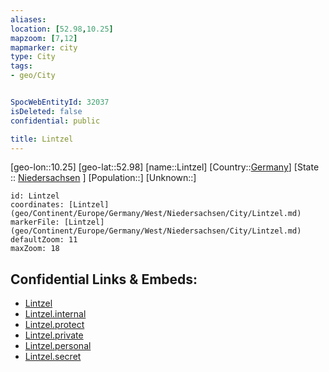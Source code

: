 ```yaml
---
aliases: 
location: [52.98,10.25]
mapzoom: [7,12] 
mapmarker: city 
type: City
tags:
- geo/City


SpocWebEntityId: 32037
isDeleted: false
confidential: public

title: Lintzel
---
```

[geo-lon::10.25]
[geo-lat::52.98]
[name::Lintzel]
[Country::[Germany](geo/Continent/Europe/Germany.md)]
[State :: [Niedersachsen](geo/Continent/Europe/Germany/West/Niedersachsen.md) ]
[Population::]
[Unknown::]


```leaflet
id: Lintzel
coordinates: [Lintzel](geo/Continent/Europe/Germany/West/Niedersachsen/City/Lintzel.md)
markerFile: [Lintzel](geo/Continent/Europe/Germany/West/Niedersachsen/City/Lintzel.md)
defaultZoom: 11 
maxZoom: 18
```


## Confidential Links & Embeds: 
- [Lintzel](../../../../../../../../_public/geo/Continent/Europe/Germany/West/Niedersachsen/City/Lintzel.md) 
- [Lintzel.internal](../../../../../../../../_internal/geo/Continent/Europe/Germany/West/Niedersachsen/City/Lintzel.internal.md) 
- [Lintzel.protect](../../../../../../../../_protect/geo/Continent/Europe/Germany/West/Niedersachsen/City/Lintzel.protect.md) 
- [Lintzel.private](../../../../../../../../_private/geo/Continent/Europe/Germany/West/Niedersachsen/City/Lintzel.private.md) 
- [Lintzel.personal](../../../../../../../../_personal/geo/Continent/Europe/Germany/West/Niedersachsen/City/Lintzel.personal.md) 
- [Lintzel.secret](../../../../../../../../_secret/geo/Continent/Europe/Germany/West/Niedersachsen/City/Lintzel.secret.md) 
